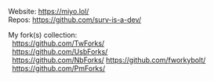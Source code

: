 Website: https://miyo.lol/<br />
Repos: https://github.com/surv-is-a-dev/

My fork(s) collection:<br />
&nbsp;&nbsp;https://github.com/TwForks/<br />
&nbsp;&nbsp;https://github.com/UsbForks/<br />
&nbsp;&nbsp;https://github.com/NbForks/ https://github.com/fworkybolt/<br />
&nbsp;&nbsp;https://github.com/PmForks/<br />
